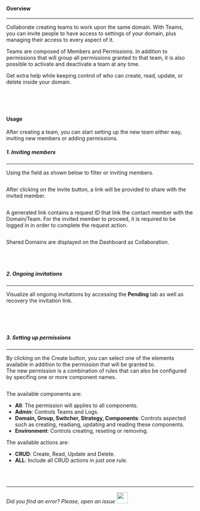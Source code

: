 #### Overview
* * *

Collaborate creating teams to work upon the same domain. With Teams, you can invite people to have access to settings of your domain, plus managing their access to every aspect of it.

Teams are composed of Members and Permissions. In addition to permissions that will group all permissions granted to that team, it is also possible to activate and deactivate a team at any time.

Get extra help while keeping control of who can create, read, update, or delete inside your domain.

<img src="[$ASSETS_LOCATION]/documentation/images/teams/teams[$DARK_SUFFIX].png" class="image-style shadow dark-invert" alt=""/>

</br></br>

#### Usage
After creating a team, you can start setting up the new team either way, inviting new members or adding permissions.

##### 1. Inviting members
* * *

  Using the field as shown below to filter or inviting members.

  <img src="[$ASSETS_LOCATION]/documentation/images/teams/teams_invite[$DARK_SUFFIX].png" class="image-style shadow dark-invert" alt=""/><p>

  After clicking on the invite button, a link will be provided to share with the invited member.

  <img src="[$ASSETS_LOCATION]/documentation/images/teams/teams_invite_2[$DARK_SUFFIX].png" class="image-style shadow dark-invert" alt=""/><p>

  A generated link contains a request ID that link the contact member with the Domain/Team.
  For the invited member to proceed, it is required to be logged in in order to complete the request action.

  <img src="[$ASSETS_LOCATION]/documentation/images/teams/teams_invite_accept[$DARK_SUFFIX].png" class="image-style shadow dark-invert" alt=""/><p>

  Shared Domains are displayed on the Dashboard as Collaboration.

</br></br>

##### 2. Ongoing invitations
* * *

  Visualize all ongoing invitations by accessing the **Pending** tab as well as recovery the invitation link.

  <img src="[$ASSETS_LOCATION]/documentation/images/teams/teams_pending[$DARK_SUFFIX].png" class="image-style shadow dark-invert" alt=""/>

</br></br>

##### 3. Setting up permissions
* * *

  By clicking on the Create button, you can select one of the elements available in addition to the permission that will be granted to.
  </br>The new permission is a combination of rules that can also be configured by specifing one or more component names.

  <img src="[$ASSETS_LOCATION]/documentation/images/teams/teams_permissions_create[$DARK_SUFFIX].png" class="image-style shadow dark-invert" alt=""/><p>

The available components are:
- **All**: The permission will applies to all components.
- **Admin**: Controls Teams and Logs.
- **Domain, Group, Switcher, Strategy, Components**: Controls aspected such as creating, readiang, updating and reading these components.
- **Environment**: Controls creating, reseting or removing.


The available actions are:
- **CRUD**: Create, Read, Update and Delete.
- **ALL**: Include all CRUD actions in just one rule.

</br></br>

* * *

*Did you find an error? Please, open an issue*
<a href="https://github.com/switcherapi/switcher-management/issues/new?title=fix:+[team.md]+-+[INSERT+SHORT+DESCRIPTION]" target="_blank">
    <img src="[$ASSETS_LOCATION]\github.svg" style="width: 30px;">
</a> 